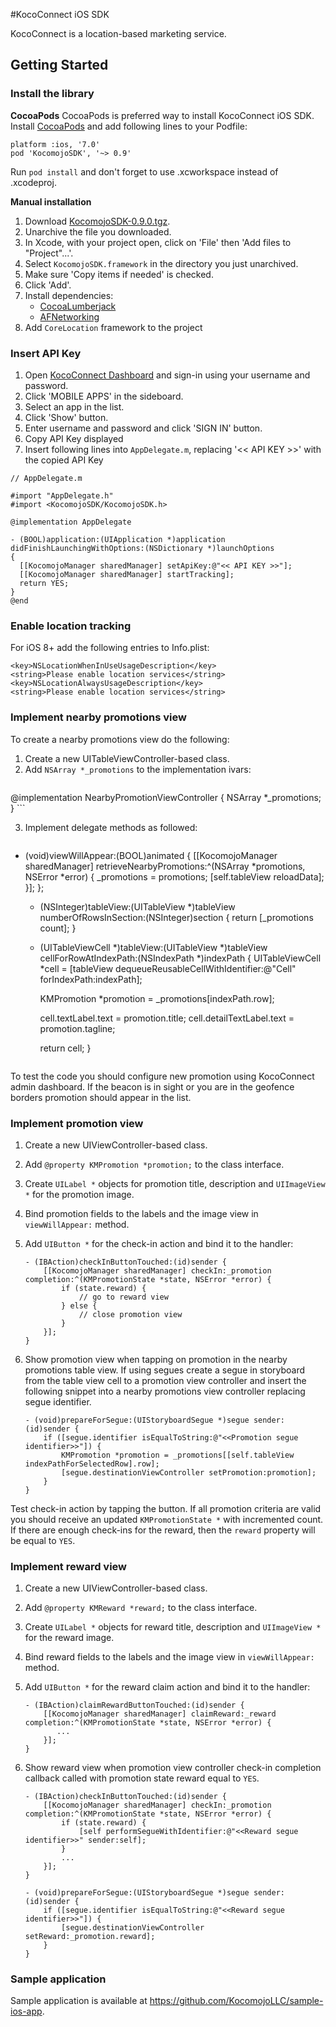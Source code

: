
#KocoConnect iOS SDK

KocoConnect is a location-based marketing service.

## Getting Started
### Install the library
**CocoaPods**
CocoaPods is preferred way to install KocoConnect iOS SDK. Install [CocoaPods](https://cocoapods.org/) and add following lines to your Podfile:

	platform :ios, '7.0'
    pod 'KocomojoSDK', '~> 0.9'

Run `pod install` and don't forget to use .xcworkspace instead of .xcodeproj.

**Manual installation**

1. Download [KocomojoSDK-0.9.0.tgz](http://assets.kocomojo.net/sdk/KocomojoSDK-0.9.0.tgz).
1. Unarchive the file you downloaded.
1. In Xcode, with your project open, click on 'File' then 'Add files to "Project"...'.
1. Select `KocomojoSDK.framework` in the directory you just unarchived.
1. Make sure 'Copy items if needed' is checked.
1. Click 'Add'.
1. Install dependencies:
	- [CocoaLumberjack](https://github.com/CocoaLumberjack/CocoaLumberjack)
	- [AFNetworking](https://github.com/AFNetworking/AFNetworking)
1. Add `CoreLocation` framework to the project

### Insert API Key

1. Open [KocoConnect Dashboard](https://admin.kocomojo.net/admin/index.html#/dashboard) and sign-in using your username and password.
2. Click 'MOBILE APPS' in the sideboard.
3. Select an app in the list.
3. Click 'Show' button.
4. Enter username and password and click 'SIGN IN' button.
5. Copy API Key displayed
6. Insert following lines into `AppDelegate.m`, replacing '<< API KEY >>' with the copied API Key

```
// AppDelegate.m

#import "AppDelegate.h"
#import <KocomojoSDK/KocomojoSDK.h>

@implementation AppDelegate

- (BOOL)application:(UIApplication *)application
didFinishLaunchingWithOptions:(NSDictionary *)launchOptions
{
  [[KocomojoManager sharedManager] setApiKey:@"<< API KEY >>"];
  [[KocomojoManager sharedManager] startTracking];
  return YES;
}
@end
```

### Enable location tracking
For iOS 8+ add the following entries to Info.plist:
```
<key>NSLocationWhenInUseUsageDescription</key>
<string>Please enable location services</string>
<key>NSLocationAlwaysUsageDescription</key>
<string>Please enable location services</string>
```

### Implement nearby promotions view
To create a nearby promotions view do the following:

1. Create a new UITableViewController-based class.
2. Add `NSArray *_promotions`  to the implementation ivars:
    ```
@implementation NearbyPromotionViewController {
        NSArray *_promotions;
}
    ```
    
3. Implement delegate methods as followed:
    ```
- (void)viewWillAppear:(BOOL)animated {
        [[KocomojoManager sharedManager] retrieveNearbyPromotions:^(NSArray *promotions, NSError *error) {
            _promotions = promotions;
            [self.tableView reloadData];
        }];
    };

    - (NSInteger)tableView:(UITableView *)tableView numberOfRowsInSection:(NSInteger)section {
        return [_promotions count];
    }

    - (UITableViewCell *)tableView:(UITableView *)tableView cellForRowAtIndexPath:(NSIndexPath *)indexPath {
        UITableViewCell *cell = [tableView dequeueReusableCellWithIdentifier:@"Cell" forIndexPath:indexPath];
    
        KMPromotion *promotion = _promotions[indexPath.row];
    
        cell.textLabel.text = promotion.title;
        cell.detailTextLabel.text = promotion.tagline;
    
        return cell;
    }

    ```

To test the code you should configure new promotion using KocoConnect admin dashboard. If the beacon is in sight or you are in the geofence borders promotion should appear in the list.

### Implement promotion view

1. Create a new UIViewController-based class.
2. Add `@property KMPromotion *promotion;` to the class interface.
3. Create `UILabel *` objects for promotion title, description and `UIImageView *` for the promotion image.
4. Bind promotion fields to the labels and the image view in `viewWillAppear:` method.
5. Add `UIButton *` for the check-in action and bind it to the handler:

    ```
    - (IBAction)checkInButtonTouched:(id)sender {
        [[KocomojoManager sharedManager] checkIn:_promotion completion:^(KMPromotionState *state, NSError *error) {
            if (state.reward) {
                // go to reward view
            } else {
                // close promotion view
            }
        }];
    }
    ```
1. Show promotion view when tapping on promotion in the nearby promotions table view. 
    If using segues create a segue in storyboard from the table view cell to a promotion view controller and insert the following snippet into a nearby promotions view controller replacing segue identifier.

    ```
    - (void)prepareForSegue:(UIStoryboardSegue *)segue sender:(id)sender {
        if ([segue.identifier isEqualToString:@"<<Promotion segue identifier>>"]) {
            KMPromotion *promotion = _promotions[[self.tableView indexPathForSelectedRow].row];
            [segue.destinationViewController setPromotion:promotion];
        }
    }

    ```

Test check-in action by tapping the button. If all promotion criteria are valid you should receive an updated `KMPromotionState *` with incremented count. If there are enough check-ins for the reward, then the `reward` property will be equal to `YES`.

### Implement reward view

1. Create a new UIViewController-based class.
2. Add `@property KMReward *reward;` to the class interface.
3. Create `UILabel *` objects for reward title, description and `UIImageView *` for the reward image.
4. Bind reward fields to the labels and the image view in `viewWillAppear:` method.
5. Add `UIButton *` for the reward claim action and bind it to the handler:

    ```
    - (IBAction)claimRewardButtonTouched:(id)sender {
        [[KocomojoManager sharedManager] claimReward:_reward completion:^(KMPromotionState *state, NSError *error) {
           ...
        }];
    }
    ```
1. Show reward view when promotion view controller check-in completion callback called with promotion state reward equal to `YES`.

    ```
    - (IBAction)checkInButtonTouched:(id)sender {
        [[KocomojoManager sharedManager] checkIn:_promotion completion:^(KMPromotionState *state, NSError *error) {
            if (state.reward) {
                [self performSegueWithIdentifier:@"<<Reward segue identifier>>" sender:self];
            } 
            ...
        }];
    }

    - (void)prepareForSegue:(UIStoryboardSegue *)segue sender:(id)sender {
        if ([segue.identifier isEqualToString:@"<<Reward segue identifier>>"]) {
            [segue.destinationViewController setReward:_promotion.reward];
        }
    }

    ```
    
### Sample application
Sample application is available at https://github.com/KocomojoLLC/sample-ios-app.
    

